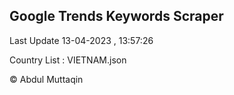 

## Google Trends Keywords Scraper 
 
Last Update 13-04-2023 , 13:57:26

Country List :
VIETNAM.json



© Abdul Muttaqin 
